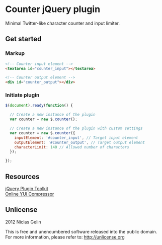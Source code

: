 # Counter jQuery plugin

Minimal Twitter-like character counter and input limiter.

## Get started

### Markup

```html
<!-- Counter input element -->
<textarea id="counter_input"></textarea>

<!-- Counter output element -->
<div id="counter_output"></div>
```

### Initiate plugin

```javascript
$(document).ready(function() {

  // Create a new instance of the plugin
  var counter = new $.counter();

  // Create a new instance of the plugin with custom settings
  var counter = new $.counter({
    inputElement: '#counter_input', // Target input element
    outputElement: '#counter_output', // Target output element
    characterLimit: 140 // Allowed number of characters
  });

});
```

## Resources

[jQuery Plugin Toolkit](https://github.com/niclasgelin/jquery-plugin-toolkit)<br>
[Online YUI Compressor](http://www.refresh-sf.com/yui/)

## Unlicense

2012 Niclas Gelin

This is free and unencumbered software released into the public domain.<br>
For more information, please refer to: http://unlicense.org
